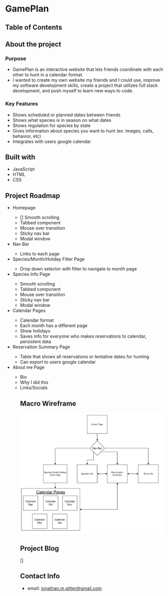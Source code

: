 # GamePlan

## Table of Contents

## About the project

### Purpose

- GamePlan is an interactive website that lets friends coordinate with each other to hunt in a calendar format.
- I wanted to create my own website my friends and I could use, improve my software development skills, create a project that utilizes full stack development, and push myself to learn new ways to code.

### Key Features

- Shows scheduled or planned dates between friends
- Shows what species is in season on what dates
- Shows regulation for species by state
- Gives information about species you want to hunt (ex: images, calls, behavior, etc)
- Integrates with users google calendar

## Built with

- JavaScript
- HTML
- CSS

## Project Roadmap

<ul>
  <li> Homepage </li>
    <ul> 
      <li> [] Smooth scrolling</li>
      <li> Tabbed component </li>
      <li> Mouse over transition </li> 
      <li> Sticky nav bar </li> 
      <li> Modal window </li>   
    </ul>
  <li> Nav Bar </li>
    <ul>
      <li> Links to each page </li> 
    </ul>
  <li> Species/Month/Holiday Filter Page</li>
    <ul>
      <li> Drop down selector with filter to navigate to month page</li>
    </ul>
  <li> Species Info Page</li>
  <ul>
      <li> Smooth scrolling</li>
      <li> Tabbed component </li>
      <li> Mouse over transition </li> 
      <li> Sticky nav bar </li> 
      <li> Modal window </li>
    </ul>
  <li> Calendar Pages </li>
    <ul>
      <li> Calendar format </li>
      <li> Each month has a different page </li>
      <li> Show holidays </li>
      <li> Saves info for everyone who makes reservations to calendar, persistent data </li>
    </ul>
  <li> Reservation Summary Page</li>
  <ul>
    <li> Table that shows all reservations or tentative dates for hunting</li>
    <li> Can export to users google calendar </li>
  </ul>
  <li> About me Page</li>
  <ul>
    <li> Bio </li>
    <li> Why I did this </li>
    <li> Links/Socials </li>
  </ul>
<ul>

## Macro Wireframe

![project wireframe](/images/Wireframe.jpg)

## Project Blog

[]

## Contact Info

- email: jonathan.m.gitter@gmail.com

